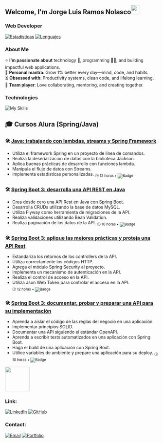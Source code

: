 ## Welcome, I'm Jorge Luis Ramos Nolasco<img width="30px" src="https://raw.githubusercontent.com/iampavangandhi/iampavangandhi/master/gifs/Hi.gif">
### Web Developer

[![Estadísticas](https://github-readme-stats.vercel.app/api?username=jolurn&show_icons=true&theme=radical&hide_border=true&include_all_commits=true)](https://github.com/jolurn)
[![Lenguajes](https://github-readme-stats.vercel.app/api/top-langs/?username=jolurn&layout=compact&theme=radical&hide_border=true)](https://github.com/jolurn)

### About Me
⭐ **I’m passionate about** technology 🤖, programming 👨‍💻, and building impactful web applications.  
🌿 **Personal mantra**: Grow 1% better every day—mind, code, and habits.  
⏳ **Obsessed with**: Productivity systems, clean code, and lifelong learning.  
🤝 **Team player**: Love collaborating, mentoring, and creating together.  

### Technologies
![My Skills](https://skillicons.dev/icons?i=html,css,js,react,nodejs,python,django,spring,firebase,postgresql,mysql,mongodb,sqlite,git,github,aws,azure,figma,wordpress,flask,tensorflow,vscode)

## 🎓 Cursos Alura (Spring/Java)

### 🛠️ [Java: trabajando con lambdas, streams y Spring Framework](https://app.aluracursos.com/course/java-trabajando-lambdas-streams-spring-framework)
- Utiliza el framework Spring en un proyecto de línea de comandos.
- Realiza la deserialización de datos con la biblioteca Jackson.
- Aplica buenas prácticas de desarrollo con funciones lambda.
- Manipula el flujo de datos con Streams.
- Implementa estadísticas personalizadas.
<sub>🕒 12 horas • ![Badge](https://media.licdn.com/dms/image/v2/D4E22AQHFLMxEAuy3wA/feedshare-shrink_1280/B4EZbh.7B5HAAo-/0/1747548091313?e=1755129600&v=beta&t=E-y63tIpBbwBzPjExzO9nORiqweV7oipRvWvHbsEdZQ)</sub>

### 🛠️ [Spring Boot 3: desarrolla una API REST en Java](https://app.aluracursos.com/course/spring-boot-3-dessarrola-api-rest-java)
- Crea desde cero una API Rest en Java con Spring Boot.
- Desarrolla CRUDs utilizando la base de datos MySQL.
- Utiliza Flyway como herramienta de migraciones de la API.
- Realiza validaciones utilizando Bean Validation.
- Realiza paginación de los datos de la API.
<sub>🕒 10 horas • ![Badge](https://media.licdn.com/dms/image/v2/D4E22AQEckqAXjv7hvw/feedshare-shrink_2048_1536/B4EZfgSptAGwAo-/0/1751814676106?e=1755129600&v=beta&t=wpfZiBQBOUWXDNIs89hwAH8k84A_f-DmrOP42Bu0oW8)</sub>

### 🛠️ [Spring Boot 3: aplique las mejores prácticas y proteja una API Rest](https://app.aluracursos.com/course/spring-boot-3-aplique-mejores-practicas-proteja-api-rest)
- Estandariza los retornos de los controllers de la API.
- Utiliza correctamente los códigos HTTP.
- Agrega el módulo Spring Security al proyecto.
- Implementa un mecanismo de autenticación en la API.
- Realiza el control de acceso en la API.
- Utiliza Json Web Token para controlar el acceso en la API.  
<sub>🕒 12 horas • ![Badge](https://media.licdn.com/dms/image/v2/D4E22AQHbnHKPp8ldRA/feedshare-shrink_2048_1536/B4EZfjIuZ1HYAo-/0/1751862405485?e=1755129600&v=beta&t=B6pmOt1ZmOWIAG7E3MSvTiJGrjUZpRKQXEFPkvYmyv8)</sub>

### 🛠️ [Spring Boot 3: documentar, probar y preparar una API para su implementación](https://app.aluracursos.com/course/spring-boot-3-documentar-probar-preparar-api-implementacion)
- Aprenda a aislar el código de las reglas del negocio en una aplicación.
- Implementar principios SOLID.
- Documentar una API siguiendo el estándar OpenAPI.
- Aprenda a escribir tests automatizados en una aplicación con Spring Boot.
- Haga el build de una aplicación con Spring Boot.
- Utilice variables de ambiente y prepare una aplicación para su deploy.
<sub>🕒 10 horas • ![Badge](https://media.licdn.com/dms/image/v2/D4E22AQHO5sUC8lDZ9w/feedshare-shrink_1280/B4EZgHDmiKHEAk-/0/1752465042326?e=1755129600&v=beta&t=c2XnIUKK_Miy8KhmR8Themz_e3ck69pILnHj2LPo8fI)</sub>

<img src="https://media.licdn.com/dms/image/D4E22AQEckqAXjv7hvw/feedshare-shrink_2048_1536/0/1751814676106?e=1755129600&v=beta&t=wpfZiBQBOUWXDNIs89hwAH8k84A_f-DmrOP42Bu0oW8" width="80" height="80"></sub>
### Link:

[![LinkedIn](https://img.shields.io/badge/LinkedIn-0077B5?style=flat-square&logo=linkedin&logoColor=white)](https://www.linkedin.com/in/jramosn/)
[![GitHub](https://img.shields.io/badge/GitHub-181717?style=flat-square&logo=github&logoColor=white)](https://github.com/jolurn)

### Contact:

[![Email](https://img.shields.io/badge/Email-D14836?style=flat-square&logo=gmail&logoColor=white)](jolurn7@gmail.com)
[![Portfolio](https://img.shields.io/badge/Portfolio-FF5722?style=flat-square&logo=google-chrome&logoColor=white)](https://yourportfolio.com)

